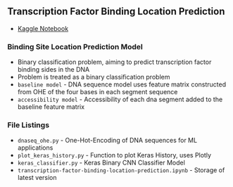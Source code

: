 ## Transcription Factor Binding Location Prediction 
- [Kaggle Notebook](https://www.kaggle.com/shtrausslearning/transcription-factor-binding-location-prediction)

### Binding Site Location Prediction Model
- Binary classification problem, aiming to predict transcription factor binding sides in the DNA
- Problem is treated as a binary classification problem
- <code>baseline model</code> - DNA sequence model uses feature matrix constructed from OHE of the four bases in each segment sequence
- <code>accessibility model</code> - Accessibility of each dna segment added to the baseline feature matrix

### File Listings 
- <code>dnaseq_ohe.py</code> - One-Hot-Encoding of DNA sequences for ML applications
- <code>plot_keras_history.py</code> - Function to plot Keras History, uses Plotly
- <code>keras_classifier.py</code> - Keras Binary CNN Classifier Model
- <code>transcription-factor-binding-location-prediction.ipynb</code> - Storage of latest version
